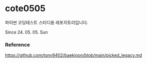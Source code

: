 # cote0505

파이썬 코딩테스트 스터디용 레포지토리입니다.

Since 24. 05. 05. Sun


### Reference
https://github.com/tony9402/baekjoon/blob/main/picked_legacy.md